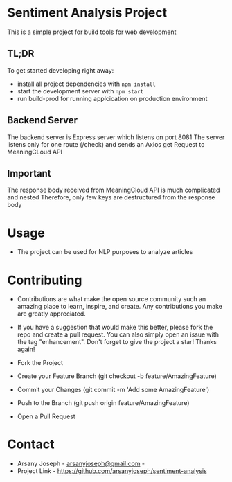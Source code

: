 # Sentiment Analysis Project

This is a simple project for build tools for web development
## TL;DR

To get started developing right away:

* install all project dependencies with `npm install`
* start the development server with `npm start`
* run build-prod for running applcication on production environment

## Backend Server

The backend server is Express server which listens on port 8081
The server listens only for one route (/check) and sends an Axios get Request to MeaningCLoud API

## Important
The response body received from MeaningCloud API is much complicated and nested
Therefore, only few keys are destructured from the response body

# Usage
- The project can be used for NLP purposes to analyze articles

# Contributing
- Contributions are what make the open source community such an amazing place to learn, inspire, and create. Any contributions you make are greatly appreciated.

- If you have a suggestion that would make this better, please fork the repo and create a pull request. You can also simply open an issue with the tag "enhancement". Don't forget to give the project a star! Thanks again!

- Fork the Project
- Create your Feature Branch (git checkout -b feature/AmazingFeature)
- Commit your Changes (git commit -m 'Add some AmazingFeature')
- Push to the Branch (git push origin feature/AmazingFeature)
- Open a Pull Request

# Contact
- Arsany Joseph - arsanyjoseph@gmail.com -
- Project Link - https://github.com/arsanyjoseph/sentiment-analysis